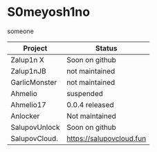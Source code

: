 # S0meyosh1no
someone


| Project        | Status                  |
|----------------|-------------------------|
| Zalup1n X      | Soon on github          |
| Zalup1nJB      | not maintained          |
| GarlicMonster  | not maintained          |
| Ahmelio        | suspended               |
| Ahmelio17      | 0.0.4 released          |
| Anlocker       | Not maintained          |
| SalupovUnlock  | Soon on github          |
| SalupovCloud.  | https://salupovcloud.fun|
